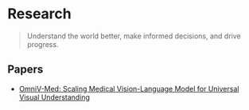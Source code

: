 # Research

> Understand the world better, make informed decisions, and drive progress.


## Papers
- [OmniV-Med: Scaling Medical Vision-Language Model for Universal Visual Understanding](https://arxiv.org/abs/2504.14692)
